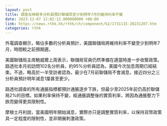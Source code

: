 ```yaml
---
layout: post
title: 調查反映較多分析員預計聯儲局至少到明年7月仍維持利率不變
date: 2023-12-07 12:02:12.000000000 +08:00
link: https://news.rthk.hk/rthk/ch/component/k2/1731115-20231207.htm
categories: rthk
---
```


外電調查顯示，略佔多數的分析員預計，美國聯儲局將維持利率不變至少到明年7月，時間較之前預期遲。

美國聯儲局主席鮑威爾上周表示，聯儲局官員仍然準備在適當時進一步收緊政策。路透社本月初訪問102名分析員，約95%分析員認為，美國今次加息周期已經結束。不過，略高於一半受訪者認為，最少在7月前聯儲局不會減息，接近四分之三分析員預計明年減息1厘甚至更少。

路透社調查的所有通脹指標都預計通脹逐步下跌，但最少至2025年前仍高於聯儲局2%的目標。如果利率保持不變，經通脹調整後的實質利率，將因為通脹壓力下跌而變得更具限制性。

摩根士丹利說，當美國明年開始減息，實際亦只是調整實質利率，以保持貨幣政策具一定程度的限制性，並非開展刺激政策。
